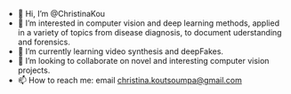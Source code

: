 - 👋 Hi, I’m @ChristinaKou
- 👀 I’m interested in computer vision and deep learning methods, applied in a variety of topics from disease diagnosis, to document uderstanding and forensics.
- 🌱 I’m currently learning video synthesis and deepFakes.
- 💞️ I’m looking to collaborate on novel and interesting computer vision projects.
- 📫 How to reach me: email christina.koutsoumpa@gmail.com

<!---
ChristinaKou/ChristinaKou is a ✨ special ✨ repository because its `README.md` (this file) appears on your GitHub profile.
You can click the Preview link to take a look at your changes.
--->
